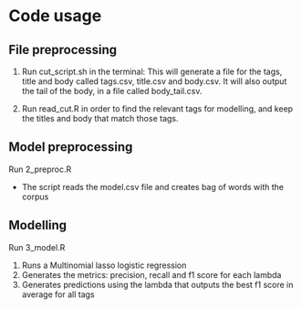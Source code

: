 
# Code usage

## File preprocessing

1) Run cut_script.sh in the terminal: 
This will generate a file for the tags, title and body
called tags.csv, title.csv and body.csv. It will also output the tail of the body, 
in a file called body_tail.csv.

2) Run read_cut.R in order to find the relevant tags for modelling, and keep the
titles and body that match those tags.

## Model preprocessing
Run 2_preproc.R
- The script reads the model.csv file and creates bag of words with the corpus

## Modelling
Run 3_model.R
1) Runs a Multinomial lasso logistic regression
2) Generates the metrics: precision, recall and f1 score for each lambda
3) Generates predictions using the lambda that outputs the best f1 score in average for all tags